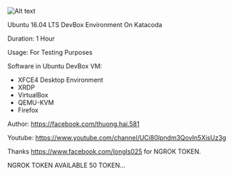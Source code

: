 ![Alt text](https://www.osboxes.org/wp-content/uploads/2018/04/ubuntu-server-desktop-post.png "Screenshot")

Ubuntu 16.04 LTS DevBox Environment On Katacoda

Duration: 1 Hour

Usage: For Testing Purposes

Software in Ubuntu DevBox VM:
 - XFCE4 Desktop Environment
 - XRDP
 - VirtualBox
 - QEMU-KVM
 - Firefox

Author: https://facebook.com/thuong.hai.581

Youtube: https://www.youtube.com/channel/UCi80Ipndm3QovIn5XisUz3g

Thanks https://www.facebook.com/longls025 for NGROK TOKEN.

NGROK TOKEN AVAILABLE 50 TOKEN...




